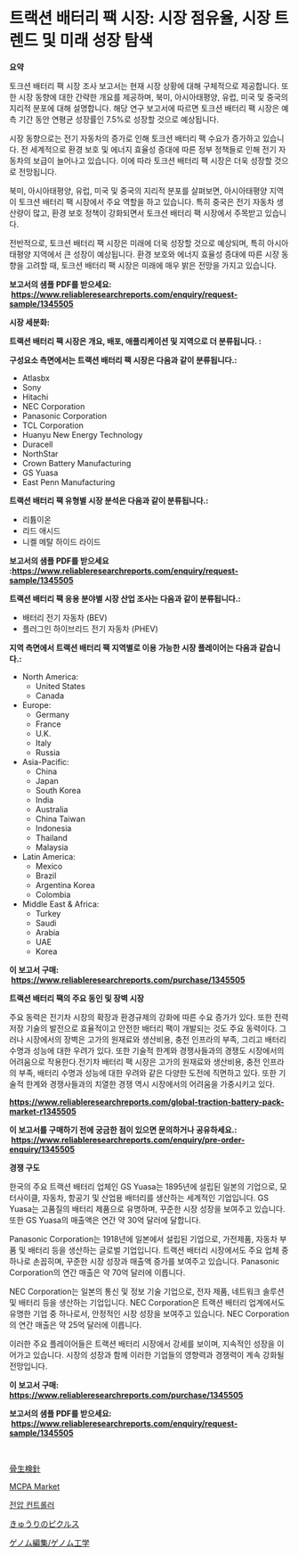 <p><h1>트랙션 배터리 팩 시장: 시장 점유율, 시장 트렌드 및 미래 성장 탐색</h1></p><p><strong>요약</strong></p>
<p><p>토크션 배터리 팩 시장 조사 보고서는 현재 시장 상황에 대해 구체적으로 제공합니다. 또한 시장 동향에 대한 간략한 개요를 제공하며, 북미, 아시아태평양, 유럽, 미국 및 중국의 지리적 분포에 대해 설명합니다. 해당 연구 보고서에 따르면 토크션 배터리 팩 시장은 예측 기간 동안 연평균 성장률인 7.5%로 성장할 것으로 예상됩니다.</p><p>시장 동향으로는 전기 자동차의 증가로 인해 토크션 배터리 팩 수요가 증가하고 있습니다. 전 세계적으로 환경 보호 및 에너지 효율성 증대에 따른 정부 정책들로 인해 전기 자동차의 보급이 늘어나고 있습니다. 이에 따라 토크션 배터리 팩 시장은 더욱 성장할 것으로 전망됩니다.</p><p>북미, 아시아태평양, 유럽, 미국 및 중국의 지리적 분포를 살펴보면, 아시아태평양 지역이 토크션 배터리 팩 시장에서 주요 역할을 하고 있습니다. 특히 중국은 전기 자동차 생산량이 많고, 환경 보호 정책이 강화되면서 토크션 배터리 팩 시장에서 주목받고 있습니다.</p><p>전반적으로, 토크션 배터리 팩 시장은 미래에 더욱 성장할 것으로 예상되며, 특히 아시아태평양 지역에서 큰 성장이 예상됩니다. 환경 보호와 에너지 효율성 증대에 따른 시장 동향을 고려할 때, 토크션 배터리 팩 시장은 미래에 매우 밝은 전망을 가지고 있습니다.</p></p>
<p><strong>보고서의 샘플 PDF를 받으세요: &nbsp;<a href="https://www.reliableresearchreports.com/enquiry/request-sample/1345505">https://www.reliableresearchreports.com/enquiry/request-sample/1345505</a></strong></p>
<p><strong>시장 세분화:</strong></p>
<p><strong> 트랙션 배터리 팩 시장은 개요, 배포, 애플리케이션 및 지역으로 더 분류됩니다. :</strong></p>
<p><strong>구성요소 측면에서는 트랙션 배터리 팩 시장은 다음과 같이 분류됩니다.:</strong></p>
<p><ul><li>Atlasbx</li><li>Sony</li><li>Hitachi</li><li>NEC Corporation</li><li>Panasonic Corporation</li><li>TCL Corporation</li><li>Huanyu New Energy Technology</li><li>Duracell</li><li>NorthStar</li><li>Crown Battery Manufacturing</li><li>GS Yuasa</li><li>East Penn Manufacturing</li></ul></p>
<p><strong> 트랙션 배터리 팩 유형별 시장 분석은 다음과 같이 분류됩니다.:</strong></p>
<p><ul><li>리튬이온</li><li>리드 애시드</li><li>니켈 메탈 하이드 라이드</li></ul></p>
<p><strong>보고서의 샘플 PDF를 받으세요 :<a href="https://www.reliableresearchreports.com/enquiry/request-sample/1345505">https://www.reliableresearchreports.com/enquiry/request-sample/1345505</a></strong></p>
<p><strong> 트랙션 배터리 팩 응용 분야별 시장 산업 조사는 다음과 같이 분류됩니다.:</strong></p>
<p><ul><li>배터리 전기 자동차 (BEV)</li><li>플러그인 하이브리드 전기 자동차 (PHEV)</li></ul></p>
<p><strong>지역 측면에서 트랙션 배터리 팩 지역별로 이용 가능한 시장 플레이어는 다음과 같습니다.:</strong></p>
<p><ul>
    <li>
        North America:
        <ul>
            <li>United States</li>
            <li>Canada</li>
        </ul>
    </li>
    <li>
        Europe:
        <ul>
            <li>Germany</li>
            <li>France</li>
            <li>U.K.</li>
            <li>Italy</li>
            <li>Russia</li>
        </ul>
    </li>
    <li>
        Asia-Pacific:
        <ul>
            <li>China</li>
            <li>Japan</li>
            <li>South Korea</li>
            <li>India</li>
            <li>Australia</li>
            <li>China Taiwan</li>
            <li>Indonesia</li>
            <li>Thailand</li>
            <li>Malaysia</li>
        </ul>
    </li>
    <li>
        Latin America:
        <ul>
            <li>Mexico</li>
            <li>Brazil</li>
            <li>Argentina Korea</li>
            <li>Colombia</li>
        </ul>
    </li>
    <li>
        Middle East & Africa:
        <ul>
            <li>Turkey</li>
            <li>Saudi</li>
            <li>Arabia</li>
            <li>UAE</li>
            <li>Korea</li>
        </ul>
    </li>
    </ul></p>
<p><strong>이 보고서 구매: &nbsp;<a href="https://www.reliableresearchreports.com/purchase/1345505">https://www.reliableresearchreports.com/purchase/1345505</a></strong></p>
<p><strong>트랙션 배터리 팩의 주요 동인 및 장벽 시장</strong></p>
<p><p>주요 동력은 전기차 시장의 확장과 환경규제의 강화에 따른 수요 증가가 있다. 또한 전력 저장 기술의 발전으로 효율적이고 안전한 배터리 팩이 개발되는 것도 주요 동력이다. 그러나 시장에서의 장벽은 고가의 원재료와 생산비용, 충전 인프라의 부족, 그리고 배터리 수명과 성능에 대한 우려가 있다. 또한 기술적 한계와 경쟁사들과의 경쟁도 시장에서의 어려움으로 작용한다.전기차 배터리 팩 시장은 고가의 원재료와 생산비용, 충전 인프라의 부족, 배터리 수명과 성능에 대한 우려와 같은 다양한 도전에 직면하고 있다. 또한 기술적 한계와 경쟁사들과의 치열한 경쟁 역시 시장에서의 어려움을 가중시키고 있다.</p></p>
<p><strong><a href="https://www.reliableresearchreports.com/global-traction-battery-pack-market-r1345505">https://www.reliableresearchreports.com/global-traction-battery-pack-market-r1345505</a></strong></p>
<p><strong>이 보고서를 구매하기 전에 궁금한 점이 있으면 문의하거나 공유하세요.: &nbsp;<a href="https://www.reliableresearchreports.com/enquiry/pre-order-enquiry/1345505">https://www.reliableresearchreports.com/enquiry/pre-order-enquiry/1345505</a></strong></p>
<p><strong>경쟁 구도</strong></p>
<p><p>한국의 주요 트랙션 배터리 업체인 GS Yuasa는 1895년에 설립된 일본의 기업으로, 모터사이클, 자동차, 항공기 및 산업용 배터리를 생산하는 세계적인 기업입니다. GS Yuasa는 고품질의 배터리 제품으로 유명하며, 꾸준한 시장 성장을 보여주고 있습니다. 또한 GS Yuasa의 매출액은 연간 약 30억 달러에 달합니다.</p><p>Panasonic Corporation는 1918년에 일본에서 설립된 기업으로, 가전제품, 자동차 부품 및 배터리 등을 생산하는 글로벌 기업입니다. 트랙션 배터리 시장에서도 주요 업체 중 하나로 손꼽히며, 꾸준한 시장 성장과 매출액 증가를 보여주고 있습니다. Panasonic Corporation의 연간 매출은 약 70억 달러에 이릅니다.</p><p>NEC Corporation는 일본의 통신 및 정보 기술 기업으로, 전자 제품, 네트워크 솔루션 및 배터리 등을 생산하는 기업입니다. NEC Corporation은 트랙션 배터리 업계에서도 유명한 기업 중 하나로서, 안정적인 시장 성장을 보여주고 있습니다. NEC Corporation의 연간 매출은 약 25억 달러에 이릅니다.</p><p>이러한 주요 플레이어들은 트랙션 배터리 시장에서 강세를 보이며, 지속적인 성장을 이어가고 있습니다. 시장의 성장과 함께 이러한 기업들의 영향력과 경쟁력이 계속 강화될 전망입니다.</p></p>
<p><strong>이 보고서 구매: &nbsp; <a href="https://www.reliableresearchreports.com/purchase/1345505">https://www.reliableresearchreports.com/purchase/1345505</a></strong></p>
<p><strong>보고서의 샘플 PDF를 받으세요: &nbsp;<a href="https://www.reliableresearchreports.com/enquiry/request-sample/1345505">https://www.reliableresearchreports.com/enquiry/request-sample/1345505</a></strong><strong></strong></p>
<p>&nbsp;</p>
<p><p><a href="https://medium.com/@leigh4852023/%E9%AA%A8%E7%94%9F%E6%A4%9C%E9%87%9D%E5%B8%82%E5%A0%B4%E3%81%AE%E3%83%88%E3%83%AC%E3%83%B3%E3%83%89%E3%81%A8%E5%B8%82%E5%A0%B4%E5%88%86%E6%9E%90%E3%81%AF-2024%E5%B9%B4%E3%81%8B%E3%82%892031%E5%B9%B4%E3%81%AE%E6%9C%9F%E9%96%93%E3%81%AB%E4%BA%88%E6%B8%AC%E3%81%95%E3%82%8C%E3%81%A6%E3%81%84%E3%81%BE%E3%81%99-ae84c2df2914">骨生検針</a></p><p><a href="https://acidic-farm-354.notion.site/MCPA-Market-Furnish-Information-about-Market-Size-Market-Share-Market-Dynamics-and-Projections-Sp-4ea8640e5b854bf99d4480f34f147aa0">MCPA Market</a></p><p><a href="https://github.com/FelipeGrrady654556/Market-Research-Report-List-1/blob/main/744871720310.md">전압 컨트롤러</a></p><p><a href="https://medium.com/@mariek11927/%E6%BC%AC%E3%81%91%E3%82%AD%E3%83%A5%E3%82%A6%E3%83%AA%E5%B8%82%E5%A0%B4-2031%E5%B9%B4%E3%81%BE%E3%81%A7%E3%81%AE%E3%83%88%E3%83%AC%E3%83%B3%E3%83%89-%E4%BA%88%E6%B8%AC-%E7%AB%B6%E4%BA%89%E5%88%86%E6%9E%90-1ff77ff1eb32">きゅうりのピクルス</a></p><p><a href="https://github.com/pepo3k/Market-Research-Report-List-1/blob/main/240638922173.md">ゲノム編集/ゲノム工学</a></p></p>